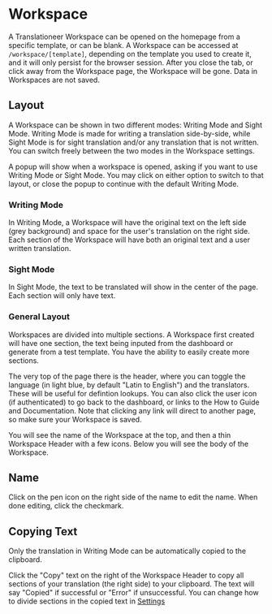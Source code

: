 # Workspace

A Translationeer Workspace can be opened on the homepage from a specific template, or can be blank. A Workspace can be accessed at `/workspace/[template]`, depending on the template you used to create it, and it will only persist for the browser session. After you close the tab, or click away from the Workspace page, the Workspace will be gone. Data in Workspaces are not saved.

## Layout

A Workspace can be shown in two different modes: Writing Mode and Sight Mode. Writing Mode is made for writing a translation side-by-side, while Sight Mode is for sight translation and/or any translation that is not written. You can switch freely between the two modes in the Workspace settings.

A popup will show when a workspace is opened, asking if you want to use Writing Mode or Sight Mode. You may click on either option to switch to that layout, or close the popup to continue with the default Writing Mode.

### Writing Mode

In Writing Mode, a Workspace will have the original text on the left side (grey background) and space for the user's translation on the right side. Each section of the Workspace will have both an original text and a user written translation.

### Sight Mode 

In Sight Mode, the text to be translated will show in the center of the page. Each section will only have text.

### General Layout

Workspaces are divided into multiple sections. A Workspace first created will have one section, the text being inputed from the dashboard or generate from a test template. You have the ability to easily create more sections.

The very top of the page there is the header, where you can toggle the language (in light blue, by default "Latin to English") and the translators. These will be useful for defintion lookups. You can also click the user icon (if authenticated) to go back to the dashboard, or links to the How to Guide and Documentation. Note that clicking any link will direct to another page, so make sure your Workspace is saved.

You will see the name of the Workspace at the top, and then a thin Workspace Header with a few icons. Below you will see the body of the Workspace.

## Name

Click on the pen icon on the right side of the name to edit the name. When done editing, click the checkmark.

## Copying Text

Only the translation in Writing Mode can be automatically copied to the clipboard. 

Click the "Copy" text on the right of the Workspace Header to copy all sections of your translation (the right side) to your clipboard. The text will say "Copied" if successful or "Error" if unsuccessful. You can change how to divide sections in the copied text in [Settings](/documentation/settings)